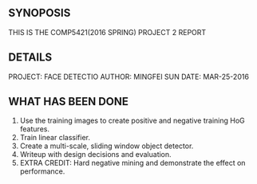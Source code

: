 ## SYNOPOSIS
THIS IS THE COMP5421(2016 SPRING) PROJECT 2 REPORT

## DETAILS
PROJECT: FACE DETECTIO
AUTHOR: MINGFEI SUN
DATE: MAR-25-2016

## WHAT HAS BEEN DONE 
1. Use the training images to create positive and negative training HoG features.
2. Train linear classifier.
3. Create a multi-scale, sliding window object detector.
4. Writeup with design decisions and evaluation.
5. EXTRA CREDIT: Hard negative mining and demonstrate the effect on performance.

